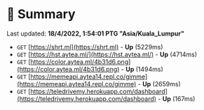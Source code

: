 # 📖 Summary
Last updated: **18/4/2022, 1:54:01 PTG "Asia/Kuala_Lumpur"**

- `GET` [https://shrt.ml](https://shrt.ml) - **Up** (5229ms)
- `GET` [https://hst.aytea.ml/](https://hst.aytea.ml/) - **Up** (4714ms)
- `GET` [https://color.aytea.ml/4b31d6.png](https://color.aytea.ml/4b31d6.png) - **Up** (1494ms)
- `GET` [https://memeapi.aytea14.repl.co/gimme](https://memeapi.aytea14.repl.co/gimme) - **Up** (2659ms)
- `GET` [https://teledrivemy.herokuapp.com/dashboard](https://teledrivemy.herokuapp.com/dashboard) - **Up** (167ms)
